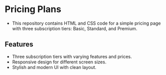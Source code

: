 # Pricing Plans
- This repository contains HTML and CSS code for a simple pricing page with three subscription tiers: Basic, Standard, and Premium.

## Features
- Three subscription tiers with varying features and prices.
- Responsive design for different screen sizes.
- Stylish and modern UI with clean layout.

